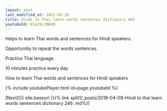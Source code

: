 ```yaml
---
layout: post
last_modified_at: 2021-03-29
title: Hindi to Thai learn words sentences dictionary 445 
youtubeId: K5o2Sc2MmX8
---
```

 
 
Helps to learn Thai words and sentences for Hindi speakers.

Opportunitiy to repeat the words sentences. 

Practice Thai language. 
 
10 minutes practice every day. 
 
How to learn Thai words and sentences for Hindi speakers 
 
{% include youtubePlayer.html id=page.youtubeId %}
 
 
[Next]({{ site.baseurl }}{% link  split1/_posts/2018-04-09-Hindi to thai learn words sentences dictionary 246 .md%})
 
